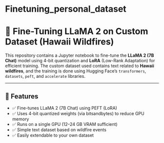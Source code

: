 # Finetuning_personal_dataset
# 🧠 Fine-Tuning LLaMA 2 on Custom Dataset (Hawaii Wildfires)

This repository contains a Jupyter notebook to fine-tune the **LLaMA 2 (7B Chat)** model using 4-bit quantization and **LoRA** (Low-Rank Adaptation) for efficient training. The custom dataset used contains text related to **Hawaii wildfires**, and the training is done using Hugging Face’s `transformers`, `datasets`, `peft`, and `accelerate` libraries.

---

## 📌 Features

- ✅ Fine-tunes LLaMA 2 (7B Chat) using PEFT (LoRA)
- ✅ Uses 4-bit quantized weights (via bitsandbytes) to reduce GPU memory
- ✅ Runs on a single GPU (12–24 GB VRAM sufficient)
- ✅ Simple text dataset based on wildfire events
- ✅ Easily extendable to your own dataset



